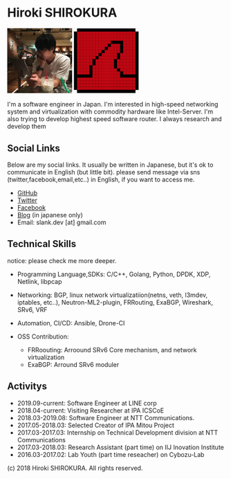 
# Hiroki SHIROKURA

<img src="hirokishirokura.jpg" width="150px">
<img src="slankdev.png" width="150px">

I'm a software engineer in Japan.
I'm interested in high-speed networking system and virtualization
with commodity hardware like Intel-Server.
I'm also trying to develop highest speed software router.
I always research and develop them

## Social Links

Below are my social links. It usually be written in Japanese,
but it's ok to communicate in English (but little bit).
please send message via sns (twitter,facebook,email,etc..) in English,
if you want to access me.

- [GitHub](https://github.com/slankdev)
- [Twitter](https://twitter.com/slankdev)
- [Facebook](https://www.facebook.com/hiroki.shirokura)
- [Blog](http://slankdev.hatenablog.com) (in japanese only)
- Email: slank.dev [at] gmail.com

## Technical Skills

notice: please check me more deeper.
- Programming Language,SDKs: C/C++, Golang, Python, DPDK, XDP, Netlink, libpcap
- Networking: BGP, linux network virtualizatiion(netns, veth, l3mdev, iptables, etc..), Neutron-ML2-plugin, FRRouting, ExaBGP, Wireshark, SRv6, VRF
- Automation, CI/CD: Ansible, Drone-CI

- OSS Contribution:
	- FRRoouting: Arroound SRv6 Core mechanism, and network virtualization
	- ExaBGP: Arround SRv6 moduler

## Activitys

- 2019.09-current: Software Engineer at LINE corp
- 2018.04-current: Visiting Researcher at IPA ICSCoE
- 2018.03-2019.08: Software Engineer at NTT Communications.
- 2017.05-2018.03: Selected Creator of IPA Mitou Project
- 2017.03-2017.03: Internship on Technical Development division at NTT Communications
- 2017.03-2018.03: Research Assistant (part time) on IIJ Inovation Institute
- 2016.03-2017.02: Lab Youth (part time reseacher) on Cybozu-Lab

<!-- - [侍への長いみちのり?](./dr/index.html) -->

(c) 2018 Hiroki SHIROKURA. All rights reserved.

